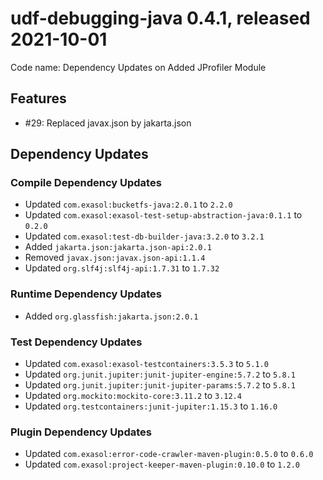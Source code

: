 # udf-debugging-java 0.4.1, released 2021-10-01

Code name: Dependency Updates on Added JProfiler Module

## Features

* #29: Replaced javax.json by jakarta.json

## Dependency Updates

### Compile Dependency Updates

* Updated `com.exasol:bucketfs-java:2.0.1` to `2.2.0`
* Updated `com.exasol:exasol-test-setup-abstraction-java:0.1.1` to `0.2.0`
* Updated `com.exasol:test-db-builder-java:3.2.0` to `3.2.1`
* Added `jakarta.json:jakarta.json-api:2.0.1`
* Removed `javax.json:javax.json-api:1.1.4`
* Updated `org.slf4j:slf4j-api:1.7.31` to `1.7.32`

### Runtime Dependency Updates

* Added `org.glassfish:jakarta.json:2.0.1`

### Test Dependency Updates

* Updated `com.exasol:exasol-testcontainers:3.5.3` to `5.1.0`
* Updated `org.junit.jupiter:junit-jupiter-engine:5.7.2` to `5.8.1`
* Updated `org.junit.jupiter:junit-jupiter-params:5.7.2` to `5.8.1`
* Updated `org.mockito:mockito-core:3.11.2` to `3.12.4`
* Updated `org.testcontainers:junit-jupiter:1.15.3` to `1.16.0`

### Plugin Dependency Updates

* Updated `com.exasol:error-code-crawler-maven-plugin:0.5.0` to `0.6.0`
* Updated `com.exasol:project-keeper-maven-plugin:0.10.0` to `1.2.0`
